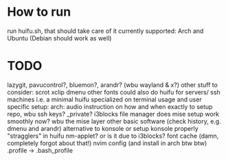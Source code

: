 # How to run
run huifu.sh, that should take care of it
currently supported: Arch and Ubuntu (Debian should work as well)
# TODO
lazygit, pavucontrol?, bluemon?, arandr? (wbu wayland & x?) 
other stuff to consider: scrot xclip dmenu other fonts
could also do huifu for servers/ ssh machines i.e. a minimal huifu specialized on terminal usage and user specific
setup:
arch:
audio
instruction on how and when exactly to setup repo, wbu ssh keys? \_private? 
i3blocks 
file manager
does mise setup work smoothly now? wbu the mise layer
other basic software (check history, e.g. dmenu and arandr)
alternative to konsole or setup konsole properly
"stragglers" in huifu
nm-applet? or is it due to i3blocks?
font cache (damn, completely forgot about that!)
nvim config (and install in arch btw btw)
.profile -> .bash_profile
